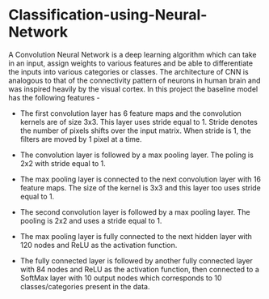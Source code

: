 # Classification-using-Neural-Network
A Convolution Neural Network is a deep learning algorithm which can take in an input, assign weights to various features and be able to differentiate the inputs into various categories or classes. The architecture of CNN is analogous to that of the connectivity pattern of neurons in human brain and was inspired heavily by the visual cortex. In this project the baseline model has the following features -

- The first convolution layer has 6 feature maps and the convolution kernels are of size 3x3. This layer uses stride equal to 1. Stride denotes the number of pixels shifts over the input matrix. When stride is 1, the filters are moved by 1 pixel at a time. 

- The convolution layer is followed by a max pooling layer. The poling is 2x2 with stride equal to 1. 

- The max pooling layer is connected to the next convolution layer with 16 feature maps. The size of the kernel is 3x3 and this layer too uses stride equal to 1. 

- The second convolution layer is followed by a max pooling layer. The pooling is 2x2 and uses a stride equal to 1. 

- The max pooling layer is fully connected to the next hidden layer with 120 nodes and ReLU as the activation function. 

- The fully connected layer is followed by another fully connected layer with 84 nodes and ReLU as the activation function, then connected to a SoftMax layer with 10 output nodes which corresponds to 10 classes/categories present in the data.
